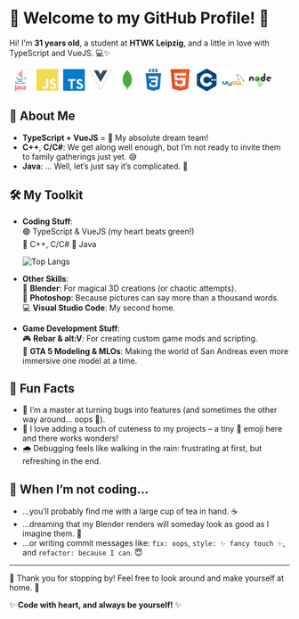 # 🌸 Welcome to my GitHub Profile! 🌸  

Hi! I’m **31 years old**, a student at **HTWK Leipzig**, and a little in love with TypeScript and VueJS. 💻✨  

<div>
  <img src="https://github.com/devicons/devicon/blob/master/icons/java/java-original-wordmark.svg" title="Java" alt="Java" width="40" height="40"/>&nbsp;
  <img src="https://github.com/devicons/devicon/blob/master/icons/javascript/javascript-plain.svg" title="" alt="" width="40" height="40"/>&nbsp;
  <img src="https://github.com/devicons/devicon/blob/master/icons/typescript/typescript-plain.svg" title="" alt="" width="40" height="40"/>&nbsp;
  <img src="https://github.com/devicons/devicon/blob/master/icons/vuejs/vuejs-plain.svg" title="" alt="" width="40" height="40"/>&nbsp;
  <img src="https://github.com/devicons/devicon/blob/master/icons/mongodb/mongodb-plain.svg" title="" alt="" width="40" height="40"/>&nbsp;
  <img src="https://github.com/devicons/devicon/blob/master/icons/css3/css3-plain-wordmark.svg"  title="CSS3" alt="CSS" width="40" height="40"/>&nbsp;
  <img src="https://github.com/devicons/devicon/blob/master/icons/html5/html5-original.svg" title="HTML5" alt="HTML" width="40" height="40"/>&nbsp;
   <img src="https://github.com/devicons/devicon/blob/master/icons/cplusplus/cplusplus-plain.svg" title="" alt="" width="40" height="40"/>&nbsp;
  <img src="https://github.com/devicons/devicon/blob/master/icons/mysql/mysql-original-wordmark.svg" title="MySQL"  alt="MySQL" width="40" height="40"/>&nbsp;
  <img src="https://github.com/devicons/devicon/blob/master/icons/nodejs/nodejs-original-wordmark.svg" title="NodeJS" alt="NodeJS" width="40" height="40"/>&nbsp;
 
</div>


## 🧸 About Me
- **TypeScript + VueJS** = 🥰 My absolute dream team!  
- **C++**, **C/C#**: We get along well enough, but I’m not ready to invite them to family gatherings just yet. 😅  
- **Java**: ... Well, let’s just say it’s complicated. 😬  

## 🛠️ My Toolkit
- **Coding Stuff**:  
  🟢 TypeScript & VueJS (my heart beats green!)  
  🔵 C++, C/C#
  🔴 Java

  ![Top Langs](https://github-readme-stats.vercel.app/api/top-langs/?username=Leeszaa&theme=ambient_gradient&)

- **Other Skills**:  
  🌈 **Blender**: For magical 3D creations (or chaotic attempts).  
  🎨 **Photoshop**: Because pictures can say more than a thousand words.  
  💻 **Visual Studio Code**: My second home.  

- **Game Development Stuff**:  
  🎮 **Rebar & alt:V**: For creating custom game mods and scripting.  
  🚗 **GTA 5 Modeling & MLOs**: Making the world of San Andreas even more immersive one model at a time.  

## 🌼 Fun Facts
- 🌟 I’m a master at turning bugs into features (and sometimes the other way around... oops 🙈).  
- 🌸 I love adding a touch of cuteness to my projects – a tiny 🐾 emoji here and there works wonders!  
- 🌧️ Debugging feels like walking in the rain: frustrating at first, but refreshing in the end.  

## 🐾 When I’m not coding...
- ...you’ll probably find me with a large cup of tea in hand. ☕  
- ...dreaming that my Blender renders will someday look as good as I imagine them. 🌌  
- ...or writing commit messages like: `fix: oops`, `style: ✨ fancy touch ✨`, and `refactor: because I can`. 😇  

---

🎀 Thank you for stopping by! Feel free to look around and make yourself at home. 🌟  

✨ **Code with heart, and always be yourself!** ✨  
